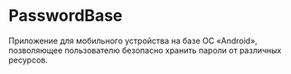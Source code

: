 # PasswordBase

Приложение для мобильного устройства на базе ОС «Android», позволяющее пользователю безопасно хранить пароли от различных ресурсов.

